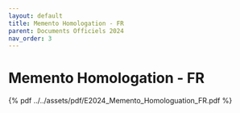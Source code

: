 ```yaml
---
layout: default
title: Memento Homologation - FR
parent: Documents Officiels 2024
nav_order: 3
---
```


# Memento Homologation - FR

{% pdf ../../assets/pdf/E2024_Memento_Homologuation_FR.pdf %}
